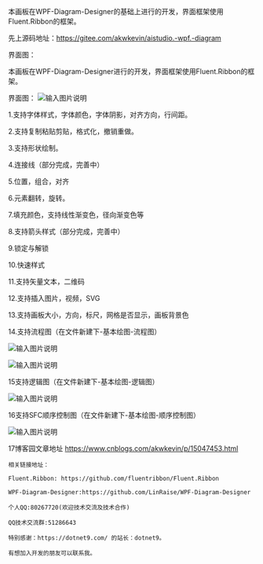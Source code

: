 本画板在WPF-Diagram-Designer的基础上进行的开发，界面框架使用Fluent.Ribbon的框架。

先上源码地址：https://gitee.com/akwkevin/aistudio.-wpf.-diagram

界面图：

本画板在WPF-Diagram-Designer进行的开发，界面框架使用Fluent.Ribbon的框架。

界面图：
![输入图片说明](https://images.gitee.com/uploads/images/2021/0723/095141_dbfbe652_4799126.png "4.png")

1.支持字体样式，字体颜色，字体阴影，对齐方向，行间距。

2.支持复制粘贴剪贴，格式化，撤销重做。

3.支持形状绘制。

4.连接线（部分完成，完善中）

5.位置，组合，对齐

6.元素翻转，旋转。

7.填充颜色，支持线性渐变色，径向渐变色等

8.支持箭头样式（部分完成，完善中）

9.锁定与解锁

10.快速样式

11.支持矢量文本，二维码

12.支持插入图片，视频，SVG

13.支持画板大小，方向，标尺，网格是否显示，画板背景色

14.支持流程图（在文件新建下-基本绘图-流程图）

![输入图片说明](https://images.gitee.com/uploads/images/2021/0723/095156_62819165_4799126.png "1.png")

![输入图片说明](https://images.gitee.com/uploads/images/2021/0723/095209_6cdce752_4799126.png "2.png")

15支持逻辑图（在文件新建下-基本绘图-逻辑图）

![输入图片说明](https://images.gitee.com/uploads/images/2021/0723/095226_36478a7b_4799126.png "3.png")

16支持SFC顺序控制图（在文件新建下-基本绘图-顺序控制图）

![输入图片说明](https://images.gitee.com/uploads/images/2021/0802/215025_4aa32824_4799126.png "2 (2).png")

17博客园文章地址 https://www.cnblogs.com/akwkevin/p/15047453.html

    相关链接地址：

    Fluent.Ribbon: https://github.com/fluentribbon/Fluent.Ribbon

    WPF-Diagram-Designer:https://github.com/LinRaise/WPF-Diagram-Designer

    个人QQ:80267720(欢迎技术交流及技术合作)

    QQ技术交流群:51286643

    特别感谢：https://dotnet9.com/ 的站长：dotnet9。

    有想加入开发的朋友可以联系我。